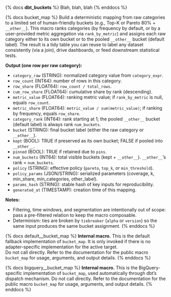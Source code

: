 {% docs __dbt_buckets__ %}
Blah, blah, blah
{% enddocs %}

{% docs bucket_map %}
Build a deterministic mapping from raw categories to a limited set of
human-friendly buckets (e.g., Top-K or Pareto 80% + `__other__`). This macro
ranks categories (by frequency by default, or by a user-provided metric
aggregation via `rank_by_metric`) and assigns each raw category either to
its own bucket or to the pooled `__other__` bucket (default label). The result is a tidy table
you can reuse to label any dataset consistently (via a join), drive
dashboards, or feed downstream statistical tests.

**Output (one row per raw category):**
- `category_raw` (STRING): normalized category value from `category_expr`.
- `row_count` (INT64): number of rows in this category.
- `row_share` (FLOAT64): `row_count / total_rows`.
- `cum_row_share` (FLOAT64): cumulative share by rank (descending).
- `metric_value` (FLOAT64): ranking metric value; if `rank_by_metric` is null, equals `row_count`.
- `metric_share` (FLOAT64): `metric_value / sum(metric_value)`; if ranking by frequency, equals `row_share`.
- `category_rank` (INT64): rank starting at 1; the pooled `__other__` bucket (default label) is always rank `num_buckets`.
- `bucket` (STRING): final bucket label (either the raw category or `__other__`).
- `kept` (BOOL): TRUE if preserved as its own bucket; FALSE if pooled into `__other__`.
- `pinned` (BOOL): TRUE if retained due to `pins`.
- `num_buckets` (INT64): total visible buckets (kept + `__other__`). `__other__`’s rank = `num_buckets`.
- `policy` (STRING): effective policy (`pareto`, `top_k`, or `min_threshold`).
- `policy_params` (JSON/STRING): serialized parameters (coverage, k, min_share, min_categories, other_label).
- `params_hash` (STRING): stable hash of key inputs for reproducibility.
- `generated_at` (TIMESTAMP): creation time of this mapping.

**Notes:**
- Filtering, time windows, and segmentation are intentionally out of scope:
  pass a pre-filtered relation to keep the macro composable.
- Determinism: ties are broken by `tiebreaker` (`alpha` or `version`) so
 the same input produces the same bucket assignment.
{% enddocs %}

{% docs default__bucket_map %}
**Internal macro.** This is the default fallback implementation of `bucket_map`. 
It is only invoked if there is no adapter-specific implementation for the active target.  
Do not call directly. Refer to the documentation for the public macro `bucket_map` for usage,
arguments, and output details.
{% enddocs %}

{% docs bigquery__bucket_map %}
**Internal macro.** This is the BigQuery-specific implementation of `bucket_map`, used automatically through dbt’s dispatch mechanism.
Do not call directly. Refer to the documentation for the public macro `bucket_map` for usage,
arguments, and output details.
{% enddocs %}
